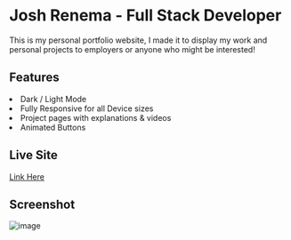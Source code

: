 <h1> Josh Renema - Full Stack Developer </h1>

This is my personal portfolio website, I made it to display my work and personal projects to employers or anyone who might be interested!

<h2>Features</h2>

<li>Dark / Light Mode</li>
<li>Fully Responsive for all Device sizes</li>
<li>Project pages with explanations & videos</li>
<li>Animated Buttons</li>

<h2>Live Site</h2>

<a href="https://josren.ca" target="_blank">Link Here</a>

<h2>Screenshot</h2>

![image](https://github.com/jos-ren/portfolio-3.0/assets/60946895/d4889d8f-4aa8-4a38-b34b-0bb455971e68)


